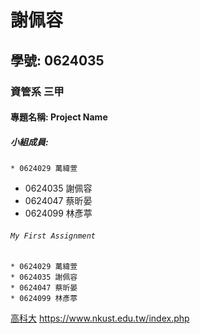 # 謝佩容

## 學號: 0624035

### 資管系 三甲

#### 專題名稱: Project Name

##### 小組成員:
`* 0624029 萬緯萱`
* 0624035 謝佩容
* 0624047 蔡昕晏
* 0624099 林彥葶

###### `My First Assignment`


```
* 0624029 萬緯萱
* 0624035 謝佩容
* 0624047 蔡昕晏
* 0624099 林彥葶
```

[高科大](https://www.nkust.edu.tw/index.php)
<https://www.nkust.edu.tw/index.php>
